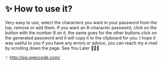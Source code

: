 # ✨ How to use it?
Very easy to use, select the characters you want in your password from the top, remove or add them.
If you want an 8-character password, click on the button with the number 8 on it, the same goes for the other buttons
click on the generated password and it will copy it to the clipboard for you.
I hope it was useful to you
if you have any errors or advice, you can reach my e-mail by scrolling down the page. See You Later 👋🏻✨

✨ http://pg.oneccode.com/
